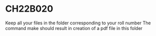 # CH22B020
Keep all your files in the folder corresponding to your roll number
The command make should result in creation of a pdf file in this folder
